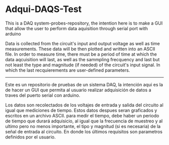 # Adqui-DAQS-Test
This is a DAQ system-probes-repository, the intention here is to make a GUI that allow the user to perform data aquisition through serial port with arduino

Data is collected from the circuit's input and output voltage as well as time measurements.
These data will be then plotted and written into an ASCII file. In order to measure time, there must be a period of time at which the data aqcuisition will last, as well as the sammpling frecquency and last but not least the type and magnitude (if needed) of the circuit's input signal. In which the last recquierements are user-defined parameters.

***********************************************************************************
Este es un repositorio de pruebas de un sistema DAQ, la intención aqui es la de hacer un GUI que permita al usuario realizar adquisición de datos a traves del puerto serial con arduino.

Los datos son recolectados de los voltajes de entrada y salida del circuito al igual que mediciones de tiempo.
Estos datos despues seran graficados y escritos en un archivo ASCII. para medir el tiempo, debe haber un periodo de tiempo que durará adquisicio, al igual que la frecuencia de muestreo y al ultimo pero no menos importante, el tipo y magnitud (si es necesaria) de la señal de entrada al circuito. En donde los últimos requisitos son parametros definidos por el usuario. 